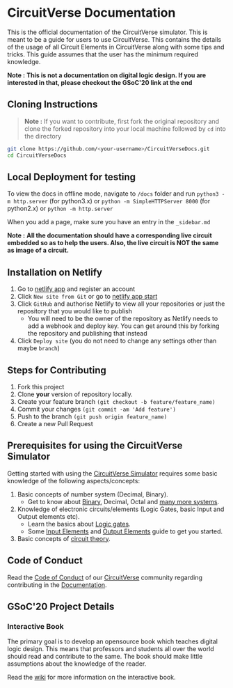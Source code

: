 # CircuitVerse Documentation

This is the official documentation of the CircuitVerse simulator. This is meant to be a guide for users to use CircuitVerse. This contains the details of the usage of all Circuit Elements in CircuitVerse along with some tips and tricks. This guide assumes that the user has the minimum required knowledge.

**Note :** **This is not a documentation on digital logic design. If you are interested in that, please checkout the GSoC'20 link at the end**

## Cloning Instructions

> **Note :** If you want to contribute, first fork the original repository and clone the forked repository into your local machine followed by `cd` into the directory

```sh
git clone https://github.com/<your-username>/CircuitVerseDocs.git
cd CircuitVerseDocs
```

## Local Deployment for testing

To view the docs in offline mode, navigate to `/docs` folder and run
`python3 -m http.server` (for python3.x) or
`python -m SimpleHTTPServer 8000` (for python2.x) or
`python -m http.server`


When you add a page, make sure you have an entry in the `_sidebar.md`

**Note :** **All the documentation should have a corresponding live circuit embedded so as to help the users. Also, the live circuit is NOT the same as image of a circuit.**

## Installation on Netlify
1. Go to [netlify app](https://app.netlify.com) and register an account
2. Click `New site from Git` or go to [netlify app start](https://app.netlify.com/start)
3. Click `GitHub` and authorise Netlify to view all your repositories or just the repository that you would like to publish
   * You will need to be the owner of the repository as Netlify needs to add a webhook and deploy key. You can get around this by forking the repository and publishing that instead
4.  Click `Deploy site` (you do not need to change any settings other than maybe `branch`)

## Steps for Contributing

1. Fork this project
2. Clone **your** version of repository locally.
3. Create your feature branch `(git checkout -b feature/feature_name)`
4. Commit your changes `(git commit -am 'Add feature')`
5. Push to the branch `(git push origin feature_name)`
6. Create a new Pull Request

## Prerequisites for using the CircuitVerse Simulator

Getting started with using the [CircuitVerse Simulator](https://circuitverse.org/simulator) requires some basic knowledge of the following aspects/concepts:

1. Basic concepts of number system (Decimal, Binary).
   * Get to know about [Binary](https://www.electronics-tutorials.ws/binary/bin_1.html), Decimal, Octal and [many more systems](https://www.tutorialspoint.com/digital_circuits/digital_circuits_number_systems.htm).
2. Knowledge of electronic circuits/elements (Logic Gates, basic Input and Output elements etc).
   * Learn the basics about [Logic gates](https://www.electronics-tutorials.ws/logic/logic_1.html).
   * Some [Input Elements](https://docs.circuitverse.org/#/inputElements) and [Output Elements](https://docs.circuitverse.org/#/outputs) guide to get you started.
3. Basic concepts of [circuit theory](https://iaeimagazine.org/magazine/features/electrical-fundamentals-basic-electric-circuit-theory/). 

## Code of Conduct

Read the [Code of Conduct](./code-of-conduct.md) of our [CircuitVerse](https://circuitverse.org/) community regarding contributing in the [Documentation](https://docs.circuitverse.org).

## GSoC'20 Project Details

### Interactive Book

The primary goal is to develop an opensource book which teaches digital logic design. This means that professors and students all over the world should read and contribute to the same. The book should make little assumptions about the knowledge of the reader.

Read the [wiki](https://github.com/CircuitVerse/CircuitVerseDocs/wiki/Interactive-Book) for more information on the interactive book.
